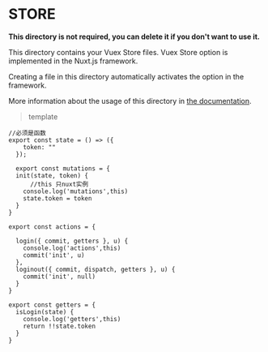 # STORE

**This directory is not required, you can delete it if you don't want to use it.**

This directory contains your Vuex Store files.
Vuex Store option is implemented in the Nuxt.js framework.

Creating a file in this directory automatically activates the option in the framework.

More information about the usage of this directory in [the documentation](https://nuxtjs.org/guide/vuex-store).

> template
```
//必须是函数
export const state = () => ({
    token: ""
  });
  
  export const mutations = {
  init(state, token) {
      //this 只nuxt实例
    console.log('mutations',this)
    state.token = token
  }
}

export const actions = {

  login({ commit, getters }, u) {
    console.log('actions',this)
    commit('init', u)
  },
  loginout({ commit, dispatch, getters }, u) {
    commit('init', null)
  }
}

export const getters = {
  isLogin(state) {
    console.log('getters',this)
    return !!state.token
  }
}
  
```

